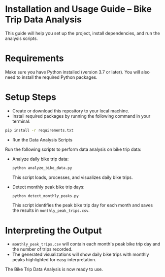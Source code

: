# Installation and Usage Guide – Bike Trip Data Analysis

This guide will help you set up the project, install dependencies, and run the analysis scripts.

# Requirements

Make sure you have Python installed (version 3.7 or later). You will also need to install the required Python packages.

# Setup Steps

* Create or download this repository to your local machine.
* Install required packages by running the following command in your terminal:

```bash
pip install -r requirements.txt
```

* Run the Data Analysis Scripts

Run the following scripts to perform data analysis on bike trip data:

- Analyze daily bike trip data:
  ```bash
  python analyze_bike_data.py
  ```
  This script loads, processes, and visualizes daily bike trips.

- Detect monthly peak bike trip days:
  ```bash
  python detect_monthly_peaks.py
  ```
  This script identifies the peak bike trip day for each month and saves the results in `monthly_peak_trips.csv`.

# Interpreting the Output

- `monthly_peak_trips.csv` will contain each month's peak bike trip day and the number of trips recorded.
- The generated visualizations will show daily bike trips with monthly peaks highlighted for easy interpretation.

The Bike Trip Data Analysis is now ready to use.